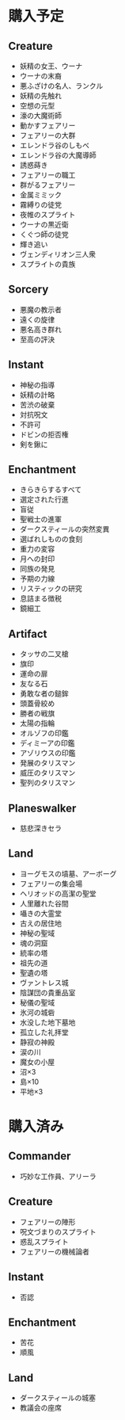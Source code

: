 # 購入予定
## Creature
- 妖精の女王、ウーナ
- ウーナの末裔
- 悪ふざけの名人、ランクル
- 妖精の先触れ
- 空想の元型
- 濠の大魔術師
- 動かすフェアリー
- フェアリーの大群
- エレンドラ谷のしもべ
- エレンドラ谷の大魔導師
- 誘惑蒔き
- フェアリーの職工
- 群がるフェアリー
- 金属ミミック
- 霧縛りの徒党
- 夜帷のスプライト
- ウーナの黒近衛
- くぐつ師の徒党
- 輝き追い
- ヴェンディリオン三人衆
- スプライトの貴族

## Sorcery
- 悪魔の教示者
- 遠くの旋律
- 悪名高き群れ
- 至高の評決

## Instant
- 神秘の指導
- 妖精の計略
- 苦渋の破棄
- 対抗呪文
- 不許可
- ドビンの拒否権
- 剣を鍬に

## Enchantment
- きらきらするすべて
- 選定された行進
- 盲従
- 聖戦士の進軍
- ダークスティールの突然変異
- 選ばれしものの食刻
- 重力の変容
- 月への封印
- 同族の発見
- 予期の力線
- リスティックの研究
- 息詰まる徴税
- 鏡細工

## Artifact
- タッサの二叉槍
- 旗印
- 運命の扉
- 友なる石
- 勇敢な者の鎚鉾
- 頭蓋骨絞め
- 勝者の戦旗
- 太陽の指輪
- オルゾフの印鑑
- ディミーアの印鑑
- アゾリウスの印鑑
- 発展のタリスマン
- 威圧のタリスマン
- 聖列のタリスマン

## Planeswalker
- 慈悲深きセラ

## Land
- ヨーグモスの墳墓、アーボーグ
- フェアリーの集会場
- ヘリオッドの高潔の聖堂
- 人里離れた谷間
- 囁きの大霊堂
- 古えの居住地
- 神秘の聖域
- 魂の洞窟
- 統率の塔
- 祖先の道
- 聖遺の塔
- ヴァントレス城
- 陰謀団の貴重品室
- 秘儀の聖域
- 氷河の城砦
- 水没した地下墓地
- 孤立した礼拝堂
- 静寂の神殿
- 涙の川
- 魔女の小屋
- 沼×3
- 島×10
- 平地×3

# 購入済み
## Commander
- 巧妙な工作員、アリーラ

## Creature
- フェアリーの陣形
- 呪文づまりのスプライト
- 惑乱スプライト
- フェアリーの機械論者

## Instant
- 否認

## Enchantment
- 苦花
- 順風

## Land
- ダークスティールの城塞
- 教議会の座席
